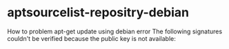 # aptsourcelist-repositry-debian
How to problem apt-get update using debian error The following signatures couldn't be verified because the public key is not available:
